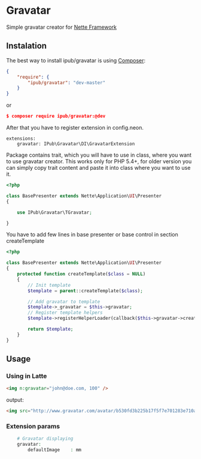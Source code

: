 # Gravatar

Simple gravatar creator for [Nette Framework](http://nette.org/)

## Instalation

The best way to install ipub/gravatar is using  [Composer](http://getcomposer.org/):


```json
{
	"require": {
		"ipub/gravatar": "dev-master"
	}
}
```

or


```json
$ composer require ipub/gravatar:@dev
```

After that you have to register extension in config.neon.

```neon
extensions:
	gravatar: IPub\Gravatar\DI\GravatarExtension
```

Package contains trait, which you will have to use in class, where you want to use gravatar creator. This works only for PHP 5.4+, for older version you can simply copy trait content and paste it into class where you want to use it.

```php
<?php

class BasePresenter extends Nette\Application\UI\Presenter
{

	use IPub\Gravatar\TGravatar;

}
```

You have to add few lines in base presenter or base control in section createTemplate

```php
<?php

class BasePresenter extends Nette\Application\UI\Presenter
{
	protected function createTemplate($class = NULL)
	{
		// Init template
		$template = parent::createTemplate($class);

		// Add gravatar to template
		$template->_gravatar = $this->gravatar;
		// Register template helpers
		$template->registerHelperLoader(callback($this->gravatar->createTemplateHelpers(), 'loader'));

		return $template;
	}
}
```

## Usage

### Using in Latte

```html
<img n:gravatar="john@doe.com, 100" />
```

output:

```html
<img src="http://www.gravatar.com/avatar/b530fd3b225b17f5f7e701283e710a6e?s=120&r=g&d=mm" />
```

### Extension params

```php
	# Gravatar displaying
	gravatar:
		defaultImage	: mm
```
